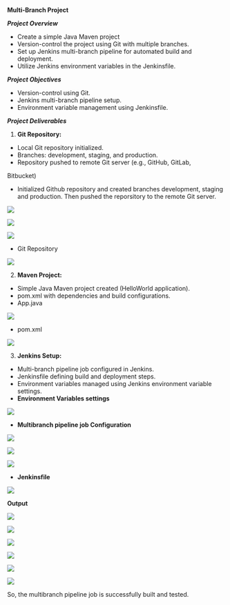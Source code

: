﻿**Multi-Branch Project** 

***Project Overview***

- Create a simple Java Maven project 
- Version-control the project using Git with multiple branches.
- Set up Jenkins multi-branch pipeline for automated build and   deployment. 
- Utilize Jenkins environment variables in the Jenkinsfile.

***Project Objectives***

- Version-control using Git. 
- Jenkins multi-branch pipeline setup. 
- Environment variable management using Jenkinsfile.

***Project Deliverables***

1. **Git Repository:** 
- Local Git repository initialized. 
- Branches: development,    staging,   and production. 
- Repository pushed to remote Git server (e.g., GitHub, GitLab, 

Bitbucket) 

- Initialized  Github  repository  and  created  branches  development,  staging  and production. Then pushed the reporsitory to the remote Git server.

![](img1.jpeg)

![](img2.jpeg)

![](img3.jpeg)

- Git Repository 

![](img4.jpeg)

2. **Maven Project:** 
- Simple Java Maven project created (HelloWorld    application). 
- pom.xml   with dependencies and build configurations.
- App.java 

![](img5.jpeg)

- pom.xml 

![](img6.jpeg)

3. **Jenkins Setup:** 
- Multi-branch pipeline job configured in Jenkins.
- Jenkinsfile defining build and deployment steps.
- Environment  variables  managed  using  Jenkins  environment  variable settings. 
- **Environment Variables settings** 

![](img7.jpeg)

- **Multibranch pipeline job Configuration** 

![](img8.jpeg)

![](img9.jpeg)

![](img10.jpeg)

- **Jenkinsfile** 

![](img11.jpeg)

**Output** 

![](img12.jpeg)

![](img13.jpeg)

![](img14.jpeg)

![](img15.jpeg)

![](img16.jpeg)

![](img17.jpeg)

So, the multibranch pipeline job is successfully built and tested.
